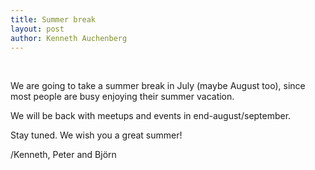 ```yaml
---
title: Summer break
layout: post
author: Kenneth Auchenberg
---
```


<br />

We are going to take a summer break in July (maybe August too), since most people are busy enjoying their summer vacation.

We will be back with meetups and events in end-august/september.

Stay tuned. We wish you a great summer!

/Kenneth, Peter and Björn

